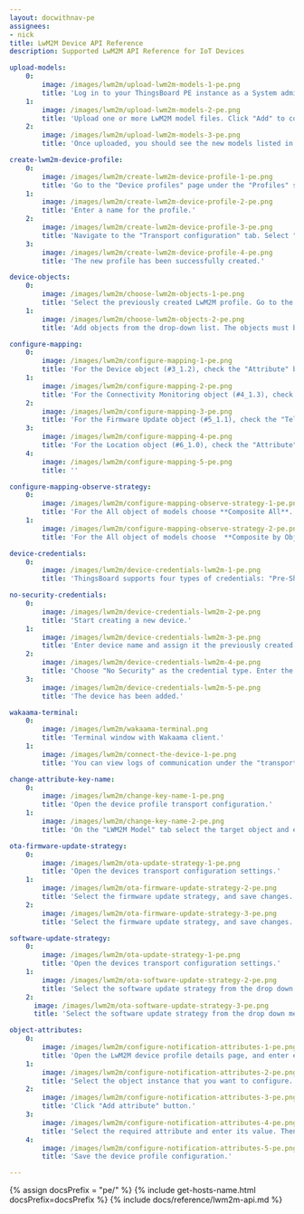 ```yaml
---
layout: docwithnav-pe
assignees:
- nick
title: LwM2M Device API Reference
description: Supported LwM2M API Reference for IoT Devices

upload-models:
    0:
        image: /images/lwm2m/upload-lwm2m-models-1-pe.png
        title: 'Log in to your ThingsBoard PE instance as a System administrator. Navigate to the "Resources library" page under the "Resources" section. Click the "+" (Add resource) button in the top-right corner of the window.'
    1:
        image: /images/lwm2m/upload-lwm2m-models-2-pe.png
        title: 'Upload one or more LwM2M model files. Click "Add" to complete the upload.'
    2:
        image: /images/lwm2m/upload-lwm2m-models-3-pe.png
        title: 'Once uploaded, you should see the new models listed in the Resources library.'

create-lwm2m-device-profile:
    0:
        image: /images/lwm2m/create-lwm2m-device-profile-1-pe.png
        title: 'Go to the "Device profiles" page under the "Profiles" section. Click the "+" (Add device profile) button in the top-right corner of the window, and in the pop-up menu, select "Create new device profile".'
    1:
        image: /images/lwm2m/create-lwm2m-device-profile-2-pe.png
        title: 'Enter a name for the profile.'
    2:
        image: /images/lwm2m/create-lwm2m-device-profile-3-pe.png
        title: 'Navigate to the "Transport configuration" tab. Select "LWM2M" as the transport type from the dropdown menu. Then, click "Add" to create the device profile.'
    3:
        image: /images/lwm2m/create-lwm2m-device-profile-4-pe.png
        title: 'The new profile has been successfully created.'

device-objects:
    0:
        image: /images/lwm2m/choose-lwm2m-objects-1-pe.png
        title: 'Select the previously created LwM2M profile. Go to the "Transport configuration" tab. Click the "Edit" button.'
    1:
        image: /images/lwm2m/choose-lwm2m-objects-2-pe.png
        title: 'Add objects from the drop-down list. The objects must be preloaded into the Resource library beforehand.'

configure-mapping:
    0:
        image: /images/lwm2m/configure-mapping-1-pe.png
        title: 'For the Device object (#3_1.2), check the "Attribute" box for resource #0 (Manufacturer), resource #1 (Model Number) and resource #2 (Serial Number) so that the server can track these values, receive updates, and store them as attributes in ThingsBoard.'
    1:
        image: /images/lwm2m/configure-mapping-2-pe.png
        title: 'For the Connectivity Monitoring object (#4_1.3), check the "Telemetry" and/or "Observe" boxes for resource #2 (Radio Signal Strength) and resource #3 (Link Quality) so that the server can track these values, receive updates, and store them as telemetry in ThingsBoard.'
    2:
        image: /images/lwm2m/configure-mapping-3-pe.png
        title: 'For the Firmware Update object (#5_1.1), check the "Telemetry" and/or "Observe" boxes for resource #3 (State) and resource #5 (Update Result) so that the server can track these values, receive updates, and store them as telemetry in ThingsBoard.'
    3:
        image: /images/lwm2m/configure-mapping-4-pe.png
        title: 'For the Location object (#6_1.0), check the "Attribute" box for resource #0 (Latitude) and resource #1 (Longitude) so that the server can track these values, receive updates, and store them as attributes in ThingsBoard. Then, save changes.'
    4:
        image: /images/lwm2m/configure-mapping-5-pe.png
        title: ''

configure-mapping-observe-strategy:
    0:
        image: /images/lwm2m/configure-mapping-observe-strategy-1-pe.png
        title: 'For the All object of models choose **Composite All**. All resources from all objects are observed via a single Composite Observe request.'
    1:
        image: /images/lwm2m/configure-mapping-observe-strategy-2-pe.png
        title: 'For the All object of models choose  **Composite by Object**. Resources are grouped per object type and each group is observed separately.'

device-credentials:
    0:
        image: /images/lwm2m/device-credentials-lwm2m-1-pe.png
        title: 'ThingsBoard supports four types of credentials: "Pre-Shared Key (PSK)", "Raw Public Key (RPK)", "X.509 Certificate" and "No Security".'

no-security-credentials:
    0:
        image: /images/lwm2m/device-credentials-lwm2m-2-pe.png
        title: 'Start creating a new device.'
    1:
        image: /images/lwm2m/device-credentials-lwm2m-3-pe.png
        title: 'Enter device name and assign it the previously created LwM2M device profile. Then, go to the "Credentials" tab.'
    2:
        image: /images/lwm2m/device-credentials-lwm2m-4-pe.png
        title: 'Choose "No Security" as the credential type. Enter the Endpoint Client Name — this will be used to identify the device on the network. Click "Add".'
    3:
        image: /images/lwm2m/device-credentials-lwm2m-5-pe.png
        title: 'The device has been added.'

wakaama-terminal:
    0:
        image: /images/lwm2m/wakaama-terminal.png
        title: 'Terminal window with Wakaama client.'
    1:
        image: /images/lwm2m/connect-the-device-1-pe.png
        title: 'You can view logs of communication under the "transportLog" event of the "Latest telemetry" tab.'

change-attribute-key-name:
    0:
        image: /images/lwm2m/change-key-name-1-pe.png
        title: 'Open the device profile transport configuration.'
    1:
        image: /images/lwm2m/change-key-name-2-pe.png
        title: 'On the "LWM2M Model" tab select the target object and expand the "Attributes" list. Tick the "Attribute" checkbox on the desired attribute and input the custom name for the key. Then, save changes.'

ota-firmware-update-strategy:
    0:
        image: /images/lwm2m/ota-update-strategy-1-pe.png
        title: 'Open the devices transport configuration settings.'
    1:
        image: /images/lwm2m/ota-firmware-update-strategy-2-pe.png
        title: 'Select the firmware update strategy, and save changes. Without Object 19.'
    2:
        image: /images/lwm2m/ota-firmware-update-strategy-3-pe.png
        title: 'Select the firmware update strategy, and save changes. With Object 19.'

software-update-strategy:
    0:
        image: /images/lwm2m/ota-update-strategy-1-pe.png
        title: 'Open the devices transport configuration settings.'
    1:
        image: /images/lwm2m/ota-software-update-strategy-2-pe.png
        title: 'Select the software update strategy from the drop down menu, and save changes. Without Object 19.'
    2:
      image: /images/lwm2m/ota-software-update-strategy-3-pe.png
      title: 'Select the software update strategy from the drop down menu, and save changes. With Object 19.'

object-attributes:
    0:
        image: /images/lwm2m/configure-notification-attributes-1-pe.png
        title: 'Open the LwM2M device profile details page, and enter edit mode.'
    1:
        image: /images/lwm2m/configure-notification-attributes-2-pe.png
        title: 'Select the object instance that you want to configure. Tick in the "Attribute" and "Observe" checkbox, and click "+" icon button to add the attribute.'
    2:
        image: /images/lwm2m/configure-notification-attributes-3-pe.png
        title: 'Click "Add attribute" button.'
    3:
        image: /images/lwm2m/configure-notification-attributes-4-pe.png
        title: 'Select the required attribute and enter its value. Then, click "Save".'
    4:
        image: /images/lwm2m/configure-notification-attributes-5-pe.png
        title: 'Save the device profile configuration.'

---
```


{% assign docsPrefix = "pe/" %}
{% include get-hosts-name.html docsPrefix=docsPrefix %}
{% include docs/reference/lwm2m-api.md %}